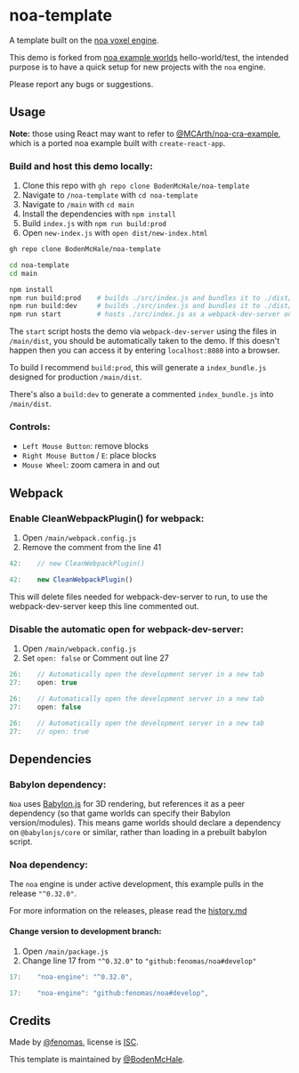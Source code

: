 # noa-template

A template built on the [noa voxel engine](https://github.com/fenomas/noa).

This demo is forked from [noa example worlds](https://github.com/fenomas/noa-examples) hello-world/test, the intended purpose is to have a quick setup for new projects with the `noa` engine.

Please report any bugs or suggestions.

## Usage

**Note:** those using React may want to refer to [@MCArth/noa-cra-example](https://github.com/MCArth/noa-cra-example), which is a ported noa example built with `create-react-app`.

### Build and host this demo locally:
1. Clone this repo with `gh repo clone BodenMcHale/noa-template`
3. Navigate to `/noa-template` with `cd noa-template`
3. Navigate to `/main` with `cd main`
4. Install the dependencies with `npm install`
5. Build `index.js` with `npm run build:prod`
6. Open `new-index.js` with `open dist/new-index.html`

```sh
gh repo clone BodenMcHale/noa-template

cd noa-template
cd main

npm install
npm run build:prod    # builds ./src/index.js and bundles it to ./dist/index_bundle.js using --mode production
npm run build:dev     # builds ./src/index.js and bundles it to ./dist/index_bundle.js using --mode development
npm run start         # hosts ./src/index.js as a webpack-dev-server on localhost:8080 using --mode development
```

The `start` script hosts the demo via `webpack-dev-server` using the files in `/main/dist`, you should be automatically taken to the demo. If this doesn't happen then you can access it by entering `localhost:8080` into a browser.

To build I recommend `build:prod`, this will generate a `index_bundle.js` designed for production `/main/dist`.

There's also a `build:dev` to generate a commented `index_bundle.js` into `/main/dist`.

### Controls:
 * `Left Mouse Button`: remove blocks
 * `Right Mouse Buttom` / `E`: place blocks
 * `Mouse Wheel`: zoom camera in and out
 
 ## Webpack

### Enable CleanWebpackPlugin() for webpack:
1. Open `/main/webpack.config.js`
2. Remove the comment from the line 41

```js
42:    // new CleanWebpackPlugin()

42:    new CleanWebpackPlugin()
```

This will delete files needed for webpack-dev-server to run, to use the webpack-dev-server keep this line commented out.

### Disable the automatic open for webpack-dev-server:
1. Open `/main/webpack.config.js`
2. Set `open: false` or Comment out line 27
```js
26:    // Automatically open the development server in a new tab
27:    open: true

26:    // Automatically open the development server in a new tab
27:    open: false

26:    // Automatically open the development server in a new tab
27:    // open: true
```

## Dependencies

### Babylon dependency:

`Noa` uses [Babylon.js](https://www.babylonjs.com/) for 3D rendering, but references it as a peer dependency (so that game worlds can specify their Babylon version/modules). This means game worlds should declare a dependency on `@babylonjs/core` or similar, rather than loading in a prebuilt babylon script.

### Noa dependency:

The `noa` engine is under active development, this example pulls in the release `"^0.32.0"`.

For more information on the releases, please read the [history.md](https://github.com/fenomas/noa/blob/master/docs/history.md)

#### Change version to development branch:
1. Open `/main/package.js`
2. Change line 17 from `"^0.32.0"` to `"github:fenomas/noa#develop"`
```js
17:    "noa-engine": "^0.32.0",

17:    "noa-engine": "github:fenomas/noa#develop",
```

## Credits

Made by [@fenomas](https://fenomas.com), license is [ISC](https://choosealicense.com/licenses/isc/).

This template is maintained by [@BodenMcHale](https://github.com/BodenMcHale).
